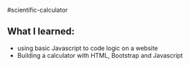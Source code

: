 #scientific-calculator

## What I learned:

- using basic Javascript to code logic on a website
- Building a calculator with HTML, Bootstrap and Javascript
